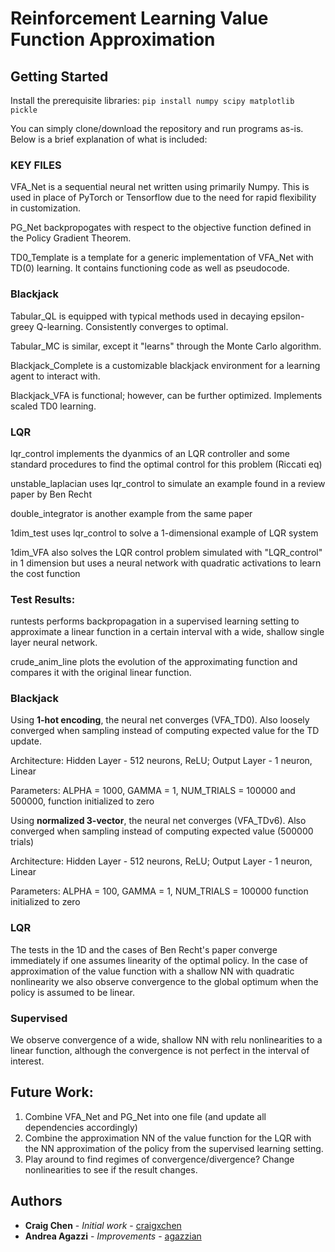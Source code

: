 # Reinforcement Learning Value Function Approximation

## Getting Started

Install the prerequisite libraries: `pip install numpy scipy matplotlib pickle`

You can simply clone/download the repository and run programs as-is. Below is a brief explanation of what is included:

### KEY FILES

VFA_Net is a sequential neural net written using primarily Numpy. This is used in place of PyTorch or Tensorflow due to the need for 
rapid flexibility in customization.

PG_Net backpropogates with respect to the objective function defined in the Policy Gradient Theorem.

TD0_Template is a template for a generic implementation of VFA_Net with TD(0) learning. It contains functioning code as well as pseudocode. 

### Blackjack

Tabular_QL is equipped with typical methods used in decaying epsilon-greey Q-learning. Consistently converges to optimal.

Tabular_MC is similar, except it "learns" through the Monte Carlo algorithm.

Blackjack_Complete is a customizable blackjack environment for a learning agent to interact with.

Blackjack_VFA is functional; however, can be further optimized. Implements scaled TD0 learning.

### LQR

lqr_control implements the dyanmics of an LQR controller and some standard procedures to find the optimal control for this problem (Riccati eq)

unstable_laplacian uses lqr_control to simulate an example found in a review paper by Ben Recht 

double_integrator is another example from the same paper

1dim_test uses lqr_control to solve a 1-dimensional example of LQR system

1dim_VFA also solves the LQR control problem simulated with "LQR_control" in 1 dimension but uses a neural network with quadratic activations to learn the cost function

### Test Results:

runtests performs backpropagation in a supervised learning setting to approximate a linear function in a certain interval with a wide, shallow single layer neural network. 

crude_anim_line plots the evolution of the approximating function and compares it with the original linear function.

### Blackjack

Using **1-hot encoding**, the neural net converges (VFA_TD0). Also loosely converged when sampling instead of computing expected value for the TD update.

Architecture: Hidden Layer - 512 neurons, ReLU; Output Layer - 1 neuron, Linear 

Parameters: ALPHA = 1000, GAMMA = 1, NUM_TRIALS = 100000 and 500000, function initialized to zero



Using **normalized 3-vector**, the neural net converges (VFA_TDv6). Also converged when sampling instead of computing expected value (500000 trials)

Architecture: Hidden Layer - 512 neurons, ReLU; Output Layer - 1 neuron, Linear


Parameters: ALPHA = 100, GAMMA = 1, NUM_TRIALS = 100000 function initialized to zero 

### LQR

The tests in the 1D and the cases of Ben Recht's paper converge immediately if one assumes linearity of the optimal policy. In the case of approximation of the value function with a shallow NN with quadratic nonlinearity we also observe convergence to the global optimum when the policy is assumed to be linear.

### Supervised

We observe convergence of a wide, shallow NN with relu nonlinearities to a linear function, although the convergence is not perfect in the interval of interest. 

## Future Work:

1. Combine VFA_Net and PG_Net into one file (and update all dependencies accordingly)
2. Combine the approximation NN of the value function for the LQR with the NN approximation of the policy from the supervised learning setting.
3. Play around to find regimes of convergence/divergence? Change nonlinearities to see if the result changes. 

## Authors

* **Craig Chen** - *Initial work* - [craigxchen](https://github.com/craigxchen)
* **Andrea Agazzi** - *Improvements* - [agazzian](https://github.com/agazzian)


